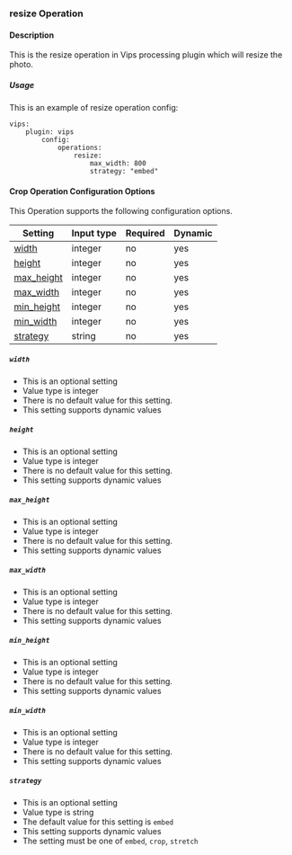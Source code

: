 ### resize Operation

#### Description

This is the resize operation in Vips processing plugin which will resize the photo.

##### Usage
This is an example of resize operation config:

    vips:
        plugin: vips
            config:
                operations:                     
                    resize:
                        max_width: 800
                        strategy: "embed"  
    
    
#### Crop Operation Configuration Options

This Operation supports the following configuration options.

|Setting   |Input type      |  Required |  Dynamic |
|-----------|----------------------|-----------|-----------|
| [width](#width)  |  integer        | no     | yes     |
| [height](#height)  |  integer        | no     | yes     |
| [max_height](#max_height)  |  integer        | no     | yes     |
| [max_width](#max_width)  |  integer        | no     | yes     |
| [min_height](#min_height)  |  integer        | no     | yes     |
| [min_width](#min_width)  |  integer        | no     | yes     |
| [strategy](#strategy)  |  string        | no     | yes     |


##### `width`
 * This is an optional setting
 * Value type is integer
 * There is no default value for this setting.
 * This setting supports dynamic values

 ##### `height`
  * This is an optional setting
  * Value type is integer
  * There is no default value for this setting.
  * This setting supports dynamic values
 
 ##### `max_height`
   * This is an optional setting
   * Value type is integer
   * There is no default value for this setting.
   * This setting supports dynamic values
  
 ##### `max_width`
   * This is an optional setting
   * Value type is integer
   * There is no default value for this setting.
   * This setting supports dynamic values
   
 ##### `min_height`
   * This is an optional setting
   * Value type is integer
   * There is no default value for this setting.
   * This setting supports dynamic values

 ##### `min_width`
   * This is an optional setting
   * Value type is integer
   * There is no default value for this setting.
   * This setting supports dynamic values
  
 ##### `strategy`
   * This is an optional setting
   * Value type is string
   * The default value for this setting is `embed`
   * This setting supports dynamic values
   * The setting must be one of `embed`, `crop`, `stretch`